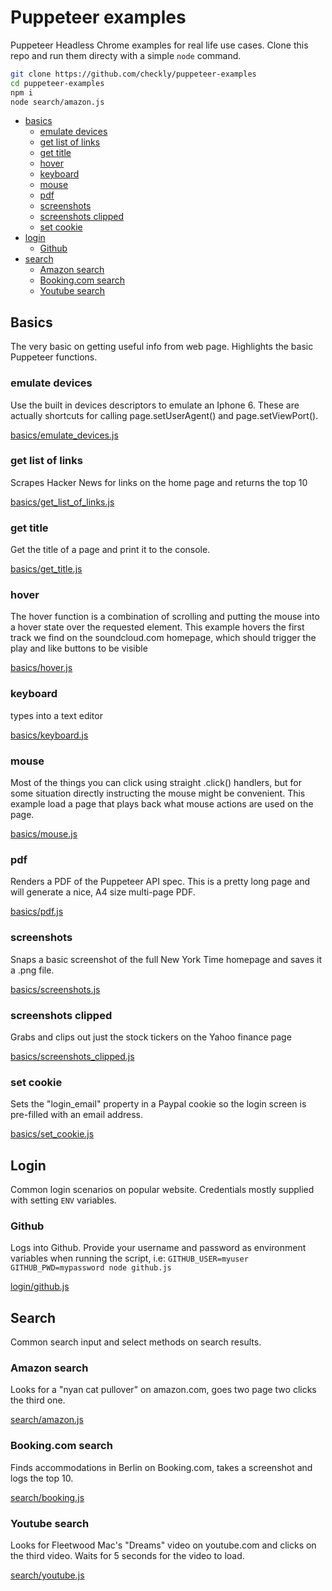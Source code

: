 # Puppeteer examples

Puppeteer Headless Chrome examples for real life use cases. Clone this repo and run them directy with a simple `node` command.

```bash
git clone https://github.com/checkly/puppeteer-examples
cd puppeteer-examples
npm i
node search/amazon.js
 ```
- [basics](#basics)
  * [emulate devices](#emulate-devices)
  * [get list of links](#get-list-of-links)
  * [get title](#get-title)
  * [hover](#hover)
  * [keyboard](#keyboard)
  * [mouse](#mouse)
  * [pdf](#pdf)
  * [screenshots](#screenshots)
  * [screenshots clipped](#screenshots-clipped)
  * [set cookie](#set-cookie)
- [login](#login)
  * [Github](#github)
- [search](#search)
  * [Amazon search](#amazon-search)
  * [Booking.com search](#booking-com-search)
  * [Youtube search](#youtube-search)


## Basics
The very basic on getting useful info from web page. Highlights the basic Puppeteer functions.  
### emulate devices
Use the built in devices descriptors to emulate an Iphone 6. These are actually shortcuts for calling page.setUserAgent() and page.setViewPort().


[basics/emulate_devices.js](https://github.com/checkly/puppeteer-examples/blob/master/basics/emulate_devices.js)
### get list of links
Scrapes Hacker News for links on the home page and returns the top 10


[basics/get_list_of_links.js](https://github.com/checkly/puppeteer-examples/blob/master/basics/get_list_of_links.js)
### get title
Get the title of a page and print it to the console.


[basics/get_title.js](https://github.com/checkly/puppeteer-examples/blob/master/basics/get_title.js)
### hover
The hover function is a combination of scrolling and putting the mouse into a hover state over the requested element. This example hovers the first track we find on the soundcloud.com homepage, which should trigger the play and like buttons to be visible


[basics/hover.js](https://github.com/checkly/puppeteer-examples/blob/master/basics/hover.js)
### keyboard
types into a text editor


[basics/keyboard.js](https://github.com/checkly/puppeteer-examples/blob/master/basics/keyboard.js)
### mouse
Most of the things you can click using straight .click() handlers, but for some situation directly instructing the mouse might be convenient. This example load a page that plays back what mouse actions are used on the page.


[basics/mouse.js](https://github.com/checkly/puppeteer-examples/blob/master/basics/mouse.js)
### pdf
Renders a PDF of the Puppeteer API spec. This is a pretty long page and will generate a nice, A4 size multi-page PDF.


[basics/pdf.js](https://github.com/checkly/puppeteer-examples/blob/master/basics/pdf.js)
### screenshots
Snaps a basic screenshot of the full New York Time homepage and saves it a .png file.


[basics/screenshots.js](https://github.com/checkly/puppeteer-examples/blob/master/basics/screenshots.js)
### screenshots clipped
Grabs and clips out just the stock tickers on the Yahoo finance page


[basics/screenshots_clipped.js](https://github.com/checkly/puppeteer-examples/blob/master/basics/screenshots_clipped.js)
### set cookie
Sets the "login_email" property in a Paypal cookie so the login screen is pre-filled with an email address.


[basics/set_cookie.js](https://github.com/checkly/puppeteer-examples/blob/master/basics/set_cookie.js)
## Login
Common login scenarios on popular website. Credentials mostly supplied with setting `ENV` variables.  
### Github
Logs into Github. Provide your username and password as environment variables when running the script, i.e: `GITHUB_USER=myuser GITHUB_PWD=mypassword node github.js`


[login/github.js](https://github.com/checkly/puppeteer-examples/blob/master/login/github.js)
## Search
Common search input and select methods on search results.  
### Amazon search
Looks for a "nyan cat pullover" on amazon.com, goes two page two clicks the third one.


[search/amazon.js](https://github.com/checkly/puppeteer-examples/blob/master/search/amazon.js)
### Booking.com search
Finds accommodations in Berlin on Booking.com, takes a screenshot and logs the top 10.


[search/booking.js](https://github.com/checkly/puppeteer-examples/blob/master/search/booking.js)
### Youtube search
Looks for Fleetwood Mac's "Dreams" video on youtube.com and clicks on the third video. Waits for 5 seconds for the video to load.


[search/youtube.js](https://github.com/checkly/puppeteer-examples/blob/master/search/youtube.js)

